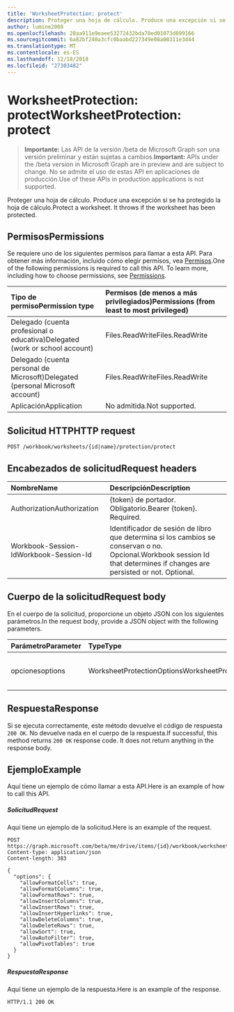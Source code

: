 ```yaml
---
title: 'WorksheetProtection: protect'
description: Proteger una hoja de cálculo. Produce una excepción si se ha protegido la hoja de cálculo.
author: lumine2008
ms.openlocfilehash: 28aa911e9eaee53272432bda78ed01073d899166
ms.sourcegitcommit: 6a82bf240a3cfc0baabd227349e08a08311e3d44
ms.translationtype: MT
ms.contentlocale: es-ES
ms.lasthandoff: 12/18/2018
ms.locfileid: "27303482"
---
```

# <a name="worksheetprotection-protect"></a><span data-ttu-id="87d7e-104">WorksheetProtection: protect</span><span class="sxs-lookup"><span data-stu-id="87d7e-104">WorksheetProtection: protect</span></span>

> <span data-ttu-id="87d7e-105">**Importante:** Las API de la versión /beta de Microsoft Graph son una versión preliminar y están sujetas a cambios.</span><span class="sxs-lookup"><span data-stu-id="87d7e-105">**Important:** APIs under the /beta version in Microsoft Graph are in preview and are subject to change.</span></span> <span data-ttu-id="87d7e-106">No se admite el uso de estas API en aplicaciones de producción.</span><span class="sxs-lookup"><span data-stu-id="87d7e-106">Use of these APIs in production applications is not supported.</span></span>

<span data-ttu-id="87d7e-p103">Proteger una hoja de cálculo. Produce una excepción si se ha protegido la hoja de cálculo.</span><span class="sxs-lookup"><span data-stu-id="87d7e-p103">Protect a worksheet. It throws if the worksheet has been protected.</span></span>
## <a name="permissions"></a><span data-ttu-id="87d7e-109">Permisos</span><span class="sxs-lookup"><span data-stu-id="87d7e-109">Permissions</span></span>
<span data-ttu-id="87d7e-p104">Se requiere uno de los siguientes permisos para llamar a esta API. Para obtener más información, incluido cómo elegir permisos, vea [Permisos](/graph/permissions-reference).</span><span class="sxs-lookup"><span data-stu-id="87d7e-p104">One of the following permissions is required to call this API. To learn more, including how to choose permissions, see [Permissions](/graph/permissions-reference).</span></span>

|<span data-ttu-id="87d7e-112">Tipo de permiso</span><span class="sxs-lookup"><span data-stu-id="87d7e-112">Permission type</span></span>      | <span data-ttu-id="87d7e-113">Permisos (de menos a más privilegiados)</span><span class="sxs-lookup"><span data-stu-id="87d7e-113">Permissions (from least to most privileged)</span></span>              |
|:--------------------|:---------------------------------------------------------|
|<span data-ttu-id="87d7e-114">Delegado (cuenta profesional o educativa)</span><span class="sxs-lookup"><span data-stu-id="87d7e-114">Delegated (work or school account)</span></span> | <span data-ttu-id="87d7e-115">Files.ReadWrite</span><span class="sxs-lookup"><span data-stu-id="87d7e-115">Files.ReadWrite</span></span>    |
|<span data-ttu-id="87d7e-116">Delegado (cuenta personal de Microsoft)</span><span class="sxs-lookup"><span data-stu-id="87d7e-116">Delegated (personal Microsoft account)</span></span> | <span data-ttu-id="87d7e-117">Files.ReadWrite</span><span class="sxs-lookup"><span data-stu-id="87d7e-117">Files.ReadWrite</span></span>    |
|<span data-ttu-id="87d7e-118">Aplicación</span><span class="sxs-lookup"><span data-stu-id="87d7e-118">Application</span></span> | <span data-ttu-id="87d7e-119">No admitida.</span><span class="sxs-lookup"><span data-stu-id="87d7e-119">Not supported.</span></span> |

## <a name="http-request"></a><span data-ttu-id="87d7e-120">Solicitud HTTP</span><span class="sxs-lookup"><span data-stu-id="87d7e-120">HTTP request</span></span>
<!-- { "blockType": "ignored" } -->
```http
POST /workbook/worksheets/{id|name}/protection/protect

```
## <a name="request-headers"></a><span data-ttu-id="87d7e-121">Encabezados de solicitud</span><span class="sxs-lookup"><span data-stu-id="87d7e-121">Request headers</span></span>
| <span data-ttu-id="87d7e-122">Nombre</span><span class="sxs-lookup"><span data-stu-id="87d7e-122">Name</span></span>       | <span data-ttu-id="87d7e-123">Descripción</span><span class="sxs-lookup"><span data-stu-id="87d7e-123">Description</span></span>|
|:---------------|:----------|
| <span data-ttu-id="87d7e-124">Authorization</span><span class="sxs-lookup"><span data-stu-id="87d7e-124">Authorization</span></span>  | <span data-ttu-id="87d7e-p105">{token} de portador. Obligatorio.</span><span class="sxs-lookup"><span data-stu-id="87d7e-p105">Bearer {token}. Required.</span></span> |
| <span data-ttu-id="87d7e-127">Workbook-Session-Id</span><span class="sxs-lookup"><span data-stu-id="87d7e-127">Workbook-Session-Id</span></span>  | <span data-ttu-id="87d7e-p106">Identificador de sesión de libro que determina si los cambios se conservan o no. Opcional.</span><span class="sxs-lookup"><span data-stu-id="87d7e-p106">Workbook session Id that determines if changes are persisted or not. Optional.</span></span>|

## <a name="request-body"></a><span data-ttu-id="87d7e-130">Cuerpo de la solicitud</span><span class="sxs-lookup"><span data-stu-id="87d7e-130">Request body</span></span>
<span data-ttu-id="87d7e-131">En el cuerpo de la solicitud, proporcione un objeto JSON con los siguientes parámetros.</span><span class="sxs-lookup"><span data-stu-id="87d7e-131">In the request body, provide a JSON object with the following parameters.</span></span>

| <span data-ttu-id="87d7e-132">Parámetro</span><span class="sxs-lookup"><span data-stu-id="87d7e-132">Parameter</span></span>    | <span data-ttu-id="87d7e-133">Type</span><span class="sxs-lookup"><span data-stu-id="87d7e-133">Type</span></span>   |<span data-ttu-id="87d7e-134">Descripción</span><span class="sxs-lookup"><span data-stu-id="87d7e-134">Description</span></span>|
|:---------------|:--------|:----------|
|<span data-ttu-id="87d7e-135">opciones</span><span class="sxs-lookup"><span data-stu-id="87d7e-135">options</span></span>|<span data-ttu-id="87d7e-136">WorksheetProtectionOptions</span><span class="sxs-lookup"><span data-stu-id="87d7e-136">WorksheetProtectionOptions</span></span>|<span data-ttu-id="87d7e-p107">Opcional. Opciones de protección de la hoja.</span><span class="sxs-lookup"><span data-stu-id="87d7e-p107">Optional. sheet protection options.</span></span>|

## <a name="response"></a><span data-ttu-id="87d7e-139">Respuesta</span><span class="sxs-lookup"><span data-stu-id="87d7e-139">Response</span></span>

<span data-ttu-id="87d7e-p108">Si se ejecuta correctamente, este método devuelve el código de respuesta `200 OK`. No devuelve nada en el cuerpo de la respuesta.</span><span class="sxs-lookup"><span data-stu-id="87d7e-p108">If successful, this method returns `200 OK` response code. It does not return anything in the response body.</span></span>

## <a name="example"></a><span data-ttu-id="87d7e-142">Ejemplo</span><span class="sxs-lookup"><span data-stu-id="87d7e-142">Example</span></span>
<span data-ttu-id="87d7e-143">Aquí tiene un ejemplo de cómo llamar a esta API.</span><span class="sxs-lookup"><span data-stu-id="87d7e-143">Here is an example of how to call this API.</span></span>
##### <a name="request"></a><span data-ttu-id="87d7e-144">Solicitud</span><span class="sxs-lookup"><span data-stu-id="87d7e-144">Request</span></span>
<span data-ttu-id="87d7e-145">Aquí tiene un ejemplo de la solicitud.</span><span class="sxs-lookup"><span data-stu-id="87d7e-145">Here is an example of the request.</span></span>
<!-- {
  "blockType": "request",
  "name": "worksheetprotection_protect"
}-->
```http
POST https://graph.microsoft.com/beta/me/drive/items/{id}/workbook/worksheets/{id|name}/protection/protect
Content-type: application/json
Content-length: 383

{
  "options": {
    "allowFormatCells": true,
    "allowFormatColumns": true,
    "allowFormatRows": true,
    "allowInsertColumns": true,
    "allowInsertRows": true,
    "allowInsertHyperlinks": true,
    "allowDeleteColumns": true,
    "allowDeleteRows": true,
    "allowSort": true,
    "allowAutoFilter": true,
    "allowPivotTables": true
  }
}
```

##### <a name="response"></a><span data-ttu-id="87d7e-146">Respuesta</span><span class="sxs-lookup"><span data-stu-id="87d7e-146">Response</span></span>
<span data-ttu-id="87d7e-147">Aquí tiene un ejemplo de la respuesta.</span><span class="sxs-lookup"><span data-stu-id="87d7e-147">Here is an example of the response.</span></span> 
<!-- {
  "blockType": "response",
  "truncated": true,
  "@odata.type": "microsoft.graph.none"
} -->
```http
HTTP/1.1 200 OK
```

<!-- uuid: 8fcb5dbc-d5aa-4681-8e31-b001d5168d79
2015-10-25 14:57:30 UTC -->
<!-- {
  "type": "#page.annotation",
  "description": "WorksheetProtection: protect",
  "keywords": "",
  "section": "documentation",
  "tocPath": ""
}-->
